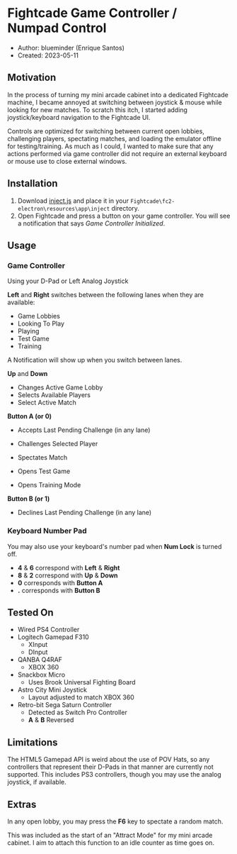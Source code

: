 # Fightcade Game Controller / Numpad Control 
* Author: blueminder (Enrique Santos)
* Created: 2023-05-11

## Motivation
In the process of turning my mini arcade cabinet into a dedicated Fightcade machine, I became annoyed at switching between joystick & mouse while looking for new matches. To scratch this itch, I started adding joystick/keyboard navigation to the Fightcade UI.

Controls are optimized for switching between current open lobbies, challenging players, spectating matches, and loading the emulator offline for testing/training. As much as I could, I wanted to make sure that any actions performed via game controller did not require an external keyboard or mouse use to close external windows.

## Installation
1. Download [inject.js](https://gist.github.com/blueminder/818745061ac4b9dfd3b7f7f19d5343bb/raw/2030975dfca32ae68a0d948c58697251139e0834/inject.js) and place it in your `Fightcade\fc2-electron\resources\app\inject` directory.
2. Open Fightcade and press a button on your game controller. You will see a notification that says *Game Controller Initialized*.

## Usage
### Game Controller
Using your D-Pad or Left Analog Joystick

__Left__ and __Right__ switches between the following lanes when they are available:
* Game Lobbies
* Looking To Play
* Playing
* Test Game
* Training

A Notification will show up when you switch between lanes.

__Up__ and __Down__
* Changes Active Game Lobby
* Selects Available Players
* Select Active Match

__Button A (or 0)__
* Accepts Last Pending Challenge (in any lane)

* Challenges Selected Player
* Spectates Match
* Opens Test Game
* Opens Training Mode

__Button B (or 1)__
* Declines Last Pending Challenge (in any lane)

### Keyboard Number Pad
You may also use your keyboard's number pad when __Num Lock__ is turned off.
* __4__ & __6__ correspond with __Left__ & __Right__
* __8__ & __2__ correspond with __Up__ & __Down__
* __0__ corresponds with __Button A__
* __.__ corresponds with __Button B__

## Tested On
* Wired PS4 Controller
* Logitech Gamepad F310
  * XInput
  * DInput
* QANBA Q4RAF
  * XBOX 360
* Snackbox Micro
  * Uses Brook Universal Fighting Board
* Astro City Mini Joystick
  * Layout adjusted to match XBOX 360
* Retro-bit Sega Saturn Controller
  * Detected as Switch Pro Controller
  * __A__ & __B__ Reversed

## Limitations
The HTML5 Gamepad API is weird about the use of POV Hats, so any controllers that represent their D-Pads in that manner are currently not supported. This includes PS3 controllers, though you may use the analog joystick, if available.

## Extras
In any open lobby, you may press the __F6__ key to spectate a random match.

This was included as the start of an "Attract Mode" for my mini arcade cabinet. I aim to attach this function to an idle counter as time goes on.
